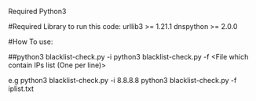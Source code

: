 Required Python3


#Required Library to run this code:
urllib3 >= 1.21.1
dnspython >= 2.0.0


#How To use:

##python3 blacklist-check.py -i <Your IP>
python3 blacklist-check.py -f <File which contain IPs list (One per line)>

e.g
python3 blacklist-check.py -i 8.8.8.8
python3 blacklist-check.py -f iplist.txt